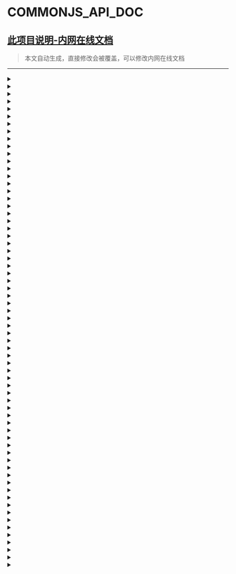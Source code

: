 # COMMONJS_API_DOC
[此项目说明-内网在线文档](http://10.143.133.216:3001/wiki/#/wiki_all?wiki_id=329)
------
> 本文自动生成，直接修改会被覆盖，可以修改内网在线文档
------

<details>
<summary>  </summary>
<br>
<pre> <code>/**
	 * 构造树型结构数据
	 * @param {*} data 数据源
	 * @param {*} idProp id字段 默认 'id'
	 * @param {*} pidProp 父节点字段 默认 'parentId'
	 * @param {*} childrenProp 孩子节点字段 默认 'children'
	 */</code> </pre>
</details>

<details>
<summary>  </summary>
<br>
<pre> <code>/**
	 * 倒序遍历树结构，可以用pop移除节点
	 * @param tree traverse
	 * @param handler(currentNode,nodeParenteList) 返回false则break
	 * @param options
	 */</code> </pre>
</details>

<details>
<summary>  </summary>
<br>
<pre> <code>/**
	 * 获取文件MD5，注意这里谷歌浏览器有最大文件限制当文件大于2G时浏览器无法读取文件
	 * @param {*} file
	 * @returns
	 */</code> </pre>
</details>

<details>
<summary>  </summary>
<br>
<pre> <code>/**
	 * 该函数用于将字节大小转换为可读性更好的格式，如KB、MB、GB等
	 * @param {*} bytes
	 * @returns
	 */</code> </pre>
</details>

<details>
<summary>  </summary>
<br>
<pre> <code>/**
	 * requestAnimationFrame Throttle
	 */</code> </pre>
</details>

<details>
<summary>  </summary>
<br>
<pre> <code>/**
	 * 复制到剪贴板
	 * @param textToCopy
	 */</code> </pre>
</details>

<details>
<summary>  </summary>
<br>
<pre> <code>/**
	 * 名字随机
	 * @param e
	 */</code> </pre>
</details>

<details>
<summary>  </summary>
<br>
<pre> <code>/**
	 * 打开文件选择器
	 * @returns
	 */</code> </pre>
</details>

<details>
<summary>  </summary>
<br>
<pre> <code>/**
	 * 读取文件为文本
	 * @param {*} file
	 */</code> </pre>
</details>

<details>
<summary>  </summary>
<br>
<pre> <code>/**
		 * 下载文本为文件
		 * @param {*} dataString
		 * @param {*} filename
		 */</code> </pre>
</details>

<details>
<summary>  </summary>
<br>
<pre> <code>/**
	 * 获取对象的值
	 */</code> </pre>
</details>

<details>
<summary>  </summary>
<br>
<pre> <code>/**
	 * //将空字符串转换为null
	 * @param str
	 * @return {null|*}
	 */</code> </pre>
</details>

<details>
<summary>  </summary>
<br>
<pre> <code>/**
	 *
	 * @param {*} timestamp 多少时间以前
	 * @returns
	 */</code> </pre>
</details>

<details>
<summary>  </summary>
<br>
<pre> <code>/**
	 * 浅-判断对象值是否相同
	 * @param {*} a
	 * @param {*} b
	 * @returns
	 */</code> </pre>
</details>

<details>
<summary>  </summary>
<br>
<pre> <code>/** 全局工具函数，共享lodash的全局变量_
	 *  $前缀的是自定义函数
	 */</code> </pre>
</details>

<details>
<summary>  </summary>
<br>
<pre> <code>/**
		 * 数组至少有一个元素
		 * @param {*} val
		 * @returns
		 */</code> </pre>
</details>

<details>
<summary>  </summary>
<br>
<pre> <code>/**
		 *
		 * @param {*} path
		 * @returns
		 */</code> </pre>
</details>

<details>
<summary>  </summary>
<br>
<pre> <code>/**
		 * 判断两个值是否相等,转换为字符串比较
		 * @param {*} a
		 * @param {*} b
		 * @returns
		 */</code> </pre>
</details>

<details>
<summary>  </summary>
<br>
<pre> <code>/**
	 * 从jQuery对象中，获取leftTop的数值
	 * @param {*} $ele
	 * @returns
	 */</code> </pre>
</details>

<details>
<summary>  </summary>
<br>
<pre> <code>/***
	 * pathname search
	 * @param urlLike
	 * @param query
	 */</code> </pre>
</details>

<details>
<summary>  </summary>
<br>
<pre> <code>/**
	 * 将一个url转换为VueRouter使用的a标签href
	 * @param {*} urlLike
	 * @param {*} query
	 * @returns
	 */</code> </pre>
</details>

<details>
<summary>  </summary>
<br>
<pre> <code>/**
	 * 设置主题
	 * @param {*} theme
	 */</code> </pre>
</details>

<details>
<summary>  </summary>
<br>
<pre> <code>/**
	 * 首字母大写
	 * @param {*} str
	 * @returns
	 */</code> </pre>
</details>

<details>
<summary>  </summary>
<br>
<pre> <code>/**
	 * 判断是否是Mac
	 * @returns
	 */</code> </pre>
</details>

<details>
<summary>  </summary>
<br>
<pre> <code>/**
	 * 数字 非 NaN
	 * @param {*} value
	 * @returns
	 */</code> </pre>
</details>

<details>
<summary>  </summary>
<br>
<pre> <code>/**
	 * 该函数_$trylog接受一个异步函数asyncFn作为参数，通过try-catch语句执行asyncFn并返回结果。如果发生错误，将错误信息和asyncFn的调用信息打印到控制台
	 * @param {*} asyncFn
	 * @returns
	 */</code> </pre>
</details>

<details>
<summary>  </summary>
<br>
<pre> <code>/**
		 * 生成一串随机数，category作为前缀
		 * @param {*} category
		 * @returns
		 */</code> </pre>
</details>

<details>
<summary>  </summary>
<br>
<pre> <code>/**
	 * 日期格式化
	 * @param {*} date {date|number}日期或者时间戳
	 * @param {number} type {number} 0:默认YYYY-MM-DD HH:mm:ss 1:YYYY-MM-DD
	 * @returns
	 */</code> </pre>
</details>

<details>
<summary>  </summary>
<br>
<pre> <code>/**
	 * value to label
	 */</code> </pre>
</details>

<details>
<summary>  </summary>
<br>
<pre> <code>/**
	 * name作为前缀的符合name要求的字符串
	 * @param {string} name
	 * @returns string
	 */</code> </pre>
</details>

<details>
<summary>  </summary>
<br>
<pre> <code>/**
	 * 判断是否为200，转换为字符串来判断
	 * @param {any} val
	 * @returns boolean
	 */</code> </pre>
</details>

<details>
<summary>  </summary>
<br>
<pre> <code>/**
	 * 默认检测obj上每一个属性都能通过isInput，如果给定keys，	则只检测keys中的属性
	 * @param {object} obj
	 * @param {string[]} keys
	 * @returns
	 */</code> </pre>
</details>

<details>
<summary>  </summary>
<br>
<pre> <code>/**
	 * 如果fn是可执行的函数，则执行：用call方法
	 * @param fn
	 * @param params
	 * @returns
	 */</code> </pre>
</details>

<details>
<summary>  </summary>
<br>
<pre> <code>/**
	 * 是否已输入
	 * false 0 为真 空数组[]为false
	 * @param {any} val
	 * @returns boolean
	 */</code> </pre>
</details>

<details>
<summary>  </summary>
<br>
<pre> <code>/**
	 * 什么都不干的函数
	 * @returns
	 */</code> </pre>
</details>

<details>
<summary>  </summary>
<br>
<pre> <code>/**
	 * 异步函数，延时 记得用await
	 * @param {any} timeout
	 * @returns
	 */</code> </pre>
</details>

<details>
<summary>  </summary>
<br>
<pre> <code>/**
	 *
	 * @param {*} vm 绑定当前实例
	 * @param {*} fn
	 * @param {*} wait time
	 * @returns
	 */</code> </pre>
</details>

<details>
<summary>  </summary>
<br>
<pre> <code>/**
	 * 开发模式下才会在console打印日志
	 */</code> </pre>
</details>

<details>
<summary>  </summary>
<br>
<pre> <code>/**
	 * 全局loading单例
	 * - 注意，一定要保证成对出现，不然一直loading
	 * @param {boolean} isLoading true 为loaidng false关闭
	 * @param {string} selector 目标选择器，不指定就默认为body
	 *
	 * @TODO: 超时关闭并提示
	 */</code> </pre>
</details>

<details>
<summary>  </summary>
<br>
<pre> <code>/**
	 * 确认信息
	 * @param {*} options
	 * @returns
	 */</code> </pre>
</details>

<details>
<summary>  </summary>
<br>
<pre> <code>/**
	 * 删除前的弹窗提示
	 * @param {*} options
	 * @returns
	 */</code> </pre>
</details>

<details>
<summary>  </summary>
<br>
<pre> <code>/**
	 * notify 弹窗，成功提示，可复写
	 * @param {*} title
	 * @param {*} options
	 * @returns
	 */</code> </pre>
</details>

<details>
<summary>  </summary>
<br>
<pre> <code>/**
		 * notify 弹窗，错误提示，可复写
		 * @param {*} title
		 * @param {*} options
		 * @returns
		 */</code> </pre>
</details>

<details>
<summary>  </summary>
<br>
<pre> <code>/**
		 * @deprecated 推荐使用_.$openModal
		 * @param {*} title：{stirng}dialog标题
		 * @param {*} WindowVueCtor:Vue组件,通常用_.$importVue引入
		 * @param {*} options:{layer的参数，但是一般用不到，有需要可以自己看源码}
		 * @returns Vue组件实例
		 * hooks vm.onWindowClose事件
		 * @example const vm = await _.$openWindow_deprecated(...)
		 * vm.onWindowClose = callBackFunction
		 */</code> </pre>
</details>

<details>
<summary>  </summary>
<br>
<pre> <code>/**
		 *
		 * @param {*} fnGetValue 执行此函数，直到返回真值
		 * @param {*} duration 默认为0即不断尝试；若给定时间，未在给定时间内完成，则失败
		 * @returns
		 */</code> </pre>
</details>

<details>
<summary>  </summary>
<br>
<pre> <code>/**
	 * @deprecated _.$appendScript可以缓存，不用每次都重新加载
	 * @description 动态方式添加js，在pendding阶段的调用都会等待
	 * @param {any} globalName
	 * @param {any} url
	 * @returns
	 */</code> </pre>
</details>

<details>
<summary>  </summary>
<br>
<pre> <code>/**
	 * 从location.search  get val
	 * @param {*} key[]
	 * @returns val[]
	 */</code> </pre>
</details>

<details>
<summary>  </summary>
<br>
<pre> <code>/**
		 *
		 * @param {any} resolvedURL
		 * @param {any} param1
		 * @returns
		 */</code> </pre>
</details>

<details>
<summary>  </summary>
<br>
<pre> <code>/**
		 * 全局单例：同步
		 * @param {*} prop win doc
		 * @returns
		 */</code> </pre>
</details>

<details>
<summary>  </summary>
<br>
<pre> <code>/**
		 * 用less 处理css样式
		 * @param styleSourceCode
		 */</code> </pre>
</details>

<details>
<summary>  </summary>
<br>
<pre> <code>/**
		 * 利用less添加样式,独立处理资源路径
		 * @param {any} styleSourceCode
		 */</code> </pre>
</details>

<details>
<summary>  </summary>
<br>
<pre> <code>/**
		 * @deprecated 用h函数吧
		 * @param {*} tpl
		 * @param {*} scope
		 * @param  {...any} args
		 * @returns
		 */</code> </pre>
</details>

<details>
<summary>  </summary>
<br>
<pre> <code>/**
		 * 加载自定义的SFC vue 文件
		 * @param {*} url 文件地址：@为当前app目录，/common为通用目录
		 * @param {*} payload {parent是一个保留字，用于Vue实例的继承关系，这样才可以使用provier和inject}
		 * @example
		 * export default async function ({parent,row,index,otherAnyParams}) {
		 * //这里是_.$importVue引入的SFC文件
		 * 	......
		 * }
		 * @returns
		 */</code> </pre>
</details>

<details>
<summary>  </summary>
<br>
<pre> <code>/**
		 * 生成VueRouter 的 route
		 * path 与name相同，也不要使用 /:id这种不方便找对应的组件
		 * @param {*} path 必须是完成路径 比如 /a /a/b /a/b/c
		 * @param {*} componentPath
		 * @param {*} options
		 * @returns
		 */</code> </pre>
</details>

<details>
<summary>  </summary>
<br>
<pre> <code>/**
	 * 设置列表信息
	 * @param {*} tableConfigs
	 * @param {*} param1 如果不是特意保留，每次会清空已选
	 */</code> </pre>
</details>

<details>
<summary>  </summary>
<br>
<pre> <code>/**
	 * TODO: isHide的元素不需要校验
	 *
	 * @param {any} selector  满足jQuery能选出来就行 form#表单的包裹元素，校验元素内的所有控件
	 * @returns 如果都通过，则返回空数组，否则返回
	 * [
	 *  [msg,vm],
	 *  [msg,vm],
	 *  ...
	 * ]的数组元素
	 *  @example
	 * const [error] = await _.$validateForm(this.$el);//这个范围就是整个组件
	 * if (error) {
	 *  return;
	 * }
	 *
	 */</code> </pre>
</details>

<details>
<summary>  </summary>
<br>
<pre> <code>/**
	 * 修改xItem的属性
	 * @param {*} selector
	 * @param {*} attrs
	 */</code> </pre>
</details>

<details>
<summary>  </summary>
<br>
<pre> <code>/**
	 * 从Table 中获取xItem的vm
	 * @param {*} rowIndex
	 * @param {*} colProp
	 * @param {*} selector
	 * @returns
	 */</code> </pre>
</details>

<details>
<summary>  </summary>
<br>
<pre> <code>/**
	 * 从指定selector范围的xTable 表中获取rowIndex colProp 对应xItem的实例
	 * @param selector
	 * @param rowIndex
	 * @param colProp
	 * @returns {*|{}}
	 */</code> </pre>
</details>

<details>
<summary>  </summary>
<br>
<pre> <code>/**
		 * 数据回填，
		 * @param {*} form {object} xItem formconfigs
		 * @param {*} data {object} 回填数据
		 * @param {*} order {array} 有依赖关系（联动）回填顺序
		 */</code> </pre>
</details>

<details>
<summary>  </summary>
<br>
<pre> <code>/**
		 * 重置表单的值，前提是configs里面有resetValue
		 * @param xItemFormConfigsArray
		 */</code> </pre>
</details>

<details>
<summary>  </summary>
<br>
<pre> <code>/**
		 * 适用于xItem不使用v-mode，form的configs带有value form.xxx.value, {xxx:"value"}
		 * @param {any} xItemFormConfigs xItem 配置信息，config带有value属性
		 * @param {any} values
		 */</code> </pre>
</details>

<details>
<summary>  </summary>
<br>
<pre> <code>/**
		 * 从 cofnigs 中获取value 返回 {xxx:value,...}形式的对象
		 * @param {any} xItemFormConfigs
		 * @returns
		 */</code> </pre>
</details>

<details>
<summary>  </summary>
<br>
<pre> <code>/**
		 * 获取多个国际化label
		 * @param {*} langArray
		 * @returns
		 */</code> </pre>
</details>

<details>
<summary>  </summary>
<br>
<pre> <code>/**
		 * 从xItemConfigs 获取value对应的options item
		 * @param {*} xItemConfigs
		 * @returns
		 */</code> </pre>
</details>

<details>
<summary>  </summary>
<br>
<pre> <code>/**
		 * 从数组中取第一个元素的value，如果数组为空则返回defaultValue
		 * @param {*} options
		 * @param {*} defaultValue
		 * @returns
		 */</code> </pre>
</details>
